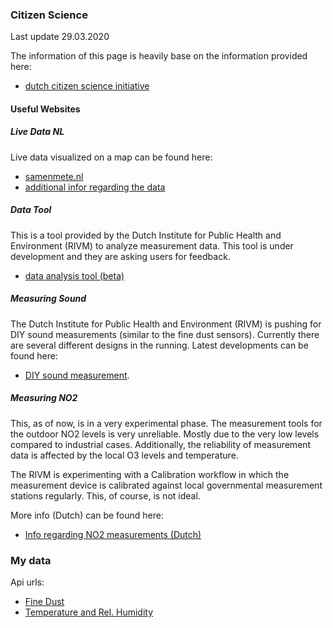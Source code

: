 ### Citizen Science

Last update 29.03.2020

The information of this page is heavily base on the information
provided here:

- [dutch citizen science initiative](https://www.samenmetenaanluchtkwaliteit.nl/citizen-science)


#### Useful Websites

##### Live Data NL

Live data visualized on a map can be found here:

- [samenmete.nl](https://samenmeten.rivm.nl/dataportaal/)
- [additional infor regarding the data](https://www.samenmetenaanluchtkwaliteit.nl/dataportaal)

##### Data Tool

This is a tool provided by the Dutch Institute for Public Health and Environment (RIVM)
to analyze measurement data. This tool is under development and they are asking users
for feedback.
 - [data analysis tool (beta)](https://rivm.shinyapps.io/app_HLL/)

##### Measuring Sound

The Dutch Institute for Public Health and Environment (RIVM) is pushing for DIY sound
measurements (similar to the fine dust sensors). Currently there are several different
designs in the running. Latest developments can be found here:

- [DIY sound measurement](https://www.samenmetenaanluchtkwaliteit.nl/nieuws/doe-zelf-geluidmeters-gezocht-voor-vergelijkingsonderzoek).

##### Measuring NO2

This, as of now, is in a very experimental phase. The measurement tools for the outdoor NO2 levels is very unreliable. Mostly due to the very low levels compared to industrial cases. Additionally, the reliability of measurement data is affected by the local O3 levels and temperature.

The RIVM is experimenting with a Calibration workflow in which the measurement device is calibrated against local governmental measurement stations regularly. This, of course, is not ideal.

More info (Dutch) can be found here:

- [Info regarding NO2 measurements (Dutch)](https://www.samenmetenaanluchtkwaliteit.nl/documenten/status-sensoren-januari-2019)


### My data

Api urls:

- [Fine Dust](http://data.sensor.community/airrohr/v1/sensor/43875/)
- [Temperature and Rel. Humidity](http://data.sensor.community/airrohr/v1/sensor/43876/)
